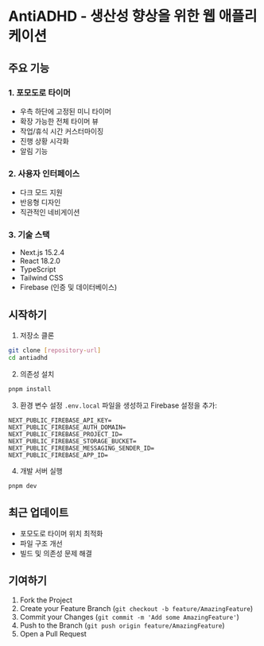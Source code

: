 # AntiADHD - 생산성 향상을 위한 웹 애플리케이션

## 주요 기능

### 1. 포모도로 타이머
- 우측 하단에 고정된 미니 타이머
- 확장 가능한 전체 타이머 뷰
- 작업/휴식 시간 커스터마이징
- 진행 상황 시각화
- 알림 기능

### 2. 사용자 인터페이스
- 다크 모드 지원
- 반응형 디자인
- 직관적인 네비게이션

### 3. 기술 스택
- Next.js 15.2.4
- React 18.2.0
- TypeScript
- Tailwind CSS
- Firebase (인증 및 데이터베이스)

## 시작하기

1. 저장소 클론
```bash
git clone [repository-url]
cd antiadhd
```

2. 의존성 설치
```bash
pnpm install
```

3. 환경 변수 설정
`.env.local` 파일을 생성하고 Firebase 설정을 추가:
```
NEXT_PUBLIC_FIREBASE_API_KEY=
NEXT_PUBLIC_FIREBASE_AUTH_DOMAIN=
NEXT_PUBLIC_FIREBASE_PROJECT_ID=
NEXT_PUBLIC_FIREBASE_STORAGE_BUCKET=
NEXT_PUBLIC_FIREBASE_MESSAGING_SENDER_ID=
NEXT_PUBLIC_FIREBASE_APP_ID=
```

4. 개발 서버 실행
```bash
pnpm dev
```

## 최근 업데이트
- 포모도로 타이머 위치 최적화
- 파일 구조 개선
- 빌드 및 의존성 문제 해결

## 기여하기
1. Fork the Project
2. Create your Feature Branch (`git checkout -b feature/AmazingFeature`)
3. Commit your Changes (`git commit -m 'Add some AmazingFeature'`)
4. Push to the Branch (`git push origin feature/AmazingFeature`)
5. Open a Pull Request